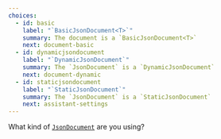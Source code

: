 ```yaml
---
choices:
  - id: basic
    label: "`BasicJsonDocument<T>`"
    summary: The document is a `BasicJsonDocument<T>`
    next: document-basic
  - id: dynamicjsondocument
    label: "`DynamicJsonDocument`"
    summary: The `JsonDocument` is a `DynamicJsonDocument`
    next: document-dynamic
  - id: staticjsondocument
    label: "`StaticJsonDocument`"
    summary: The `JsonDocument` is a `StaticJsonDocument`
    next: assistant-settings   
---
```


What kind of [`JsonDocument`](/v6/api/jsondocument/) are you using?